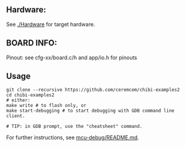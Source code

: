 Hardware:
---------
See [./Hardware](./Hardware) for target hardware.

BOARD INFO:
-----------
Pinout: see cfg-xx/board.c/h and app/io.h for pinouts


Usage
-----------

```
git clone --recursive https://github.com/ceremcem/chibi-examples2
cd chibi-examples2
# either:
make write # to flash only, or
make start-debugging # to start debugging with GDB command line client.

# TIP: in GDB prompt, use the "cheatsheet" command.
```

For further instructions, see [mcu-debug/README.md](./mcu-debug/README.md).
